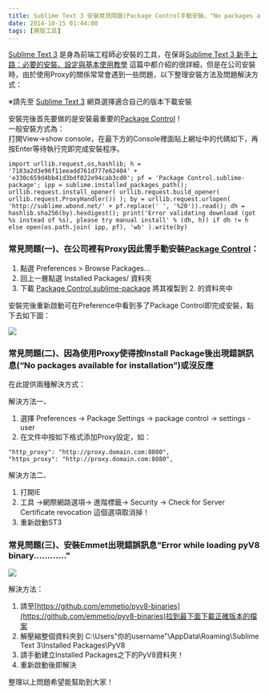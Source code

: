 ```yaml
---
title: Sublime Text 3 安裝常見問題(Package Control手動安裝、"No packages available for installation"、安裝Emmet出現錯誤)
date: 2014-10-15 01:44:00
tags: [開發工具]
---
```


[Sublime Text 3](http://www.sublimetext.com/3) 是身為前端工程師必安裝的工具，在保哥[Sublime Text 3 新手上路：必要的安裝、設定與基本使用教學](http://blog.miniasp.com/post/2014/01/07/Useful-tool-Sublime-Text-3-Quick-Start.aspx) 這篇中都介紹的很詳細，但是在公司安裝時，由於使用Proxy的關係常常會遇到一些問題，以下整理安裝方法及問題解決方式：  
<!-- more -->

※請先至 [Sublime Text 3](http://www.sublimetext.com/3) 網頁選擇適合自己的版本下載安裝  

安裝完後首先要做的是安裝最重要的[Package Control](https://sublime.wbond.net/installation)！  
一般安裝方式為：  
打開View→show console，在最下方的Console裡面貼上網址中的代碼如下，再按Enter等待執行完即完成安裝程序。  
```
import urllib.request,os,hashlib; h = '7183a2d3e96f11eeadd761d777e62404' + 'e330c659d4bb41d3bdf022e94cab3cd0'; pf = 'Package Control.sublime-package'; ipp = sublime.installed_packages_path(); urllib.request.install_opener( urllib.request.build_opener( urllib.request.ProxyHandler()) ); by = urllib.request.urlopen( 'http://sublime.wbond.net/' + pf.replace(' ', '%20')).read(); dh = hashlib.sha256(by).hexdigest(); print('Error validating download (got %s instead of %s), please try manual install' % (dh, h)) if dh != h else open(os.path.join( ipp, pf), 'wb' ).write(by)
```

### 常見問題(一)、在公司裡有Proxy因此需手動安裝[Package Control](https://sublime.wbond.net/installation)：

1.  點選 Preferences > Browse Packages… 
2.  回上一層點選 Installed Packages/ 資料夾
3.  下載 [Package Control.sublime-package](https://sublime.wbond.net/Package%20Control.sublime-package) 將其複製到 2\. 的資料夾中

安裝完後重新啟動可在Preference中看到多了Package Control即完成安裝，點下去如下圖：  

[![](http://3.bp.blogspot.com/-pv34B1MiHu8/VD1aQ2iM2pI/AAAAAAAAJSw/-1a94uNCJ9c/s1600/2014-10-15%2B01_15_03-Greenshot.jpg)](http://3.bp.blogspot.com/-pv34B1MiHu8/VD1aQ2iM2pI/AAAAAAAAJSw/-1a94uNCJ9c/s1600/2014-10-15%2B01_15_03-Greenshot.jpg)

### 常見問題(二)、因為使用Proxy使得按Install Package後出現錯誤訊息(“No packages available for installation”)或沒反應

在此提供兩種解決方式：

解決方法一、

1.  選擇 Preferences -> Package Settings -> package control -> settings - user 
2.  在文件中按如下格式添加Proxy設定，如：
```
"http_proxy": "http://proxy.domain.com:8080",  
"https_proxy": "http://proxy.domain.com:8080",
```
解決方法二、
1.  打開IE 
2.  工具 →網際網路選項→ 進階標籤→ Security → Check for Server Certificate revocation 這個選項取消掉！
3.  重新啟動ST3

### 常見問題(三)、安裝Emmet出現錯誤訊息"Error while loading pyV8 binary............"
[![](http://2.bp.blogspot.com/-lKgBQt4eK7s/VD1fALHbLiI/AAAAAAAAJS8/GHRWQ8GQffs/s1600/7MmZZ.png)](http://2.bp.blogspot.com/-lKgBQt4eK7s/VD1fALHbLiI/AAAAAAAAJS8/GHRWQ8GQffs/s1600/7MmZZ.png)

解決方法：
1.  請至[https://github.com/emmetio/pyv8-binaries](https://github.com/emmetio/pyv8-binaries)拉到最下面下載正確版本的檔案
2.  解壓縮整個資料夾到 C:\Users\"你的username"\AppData\Roaming\Sublime Text 3\Installed Packages\PyV8
3.  請手動建立Installed Packages之下的PyV8資料夾！
4.  重新啟動後即解決

整理以上問題希望能幫助到大家！

